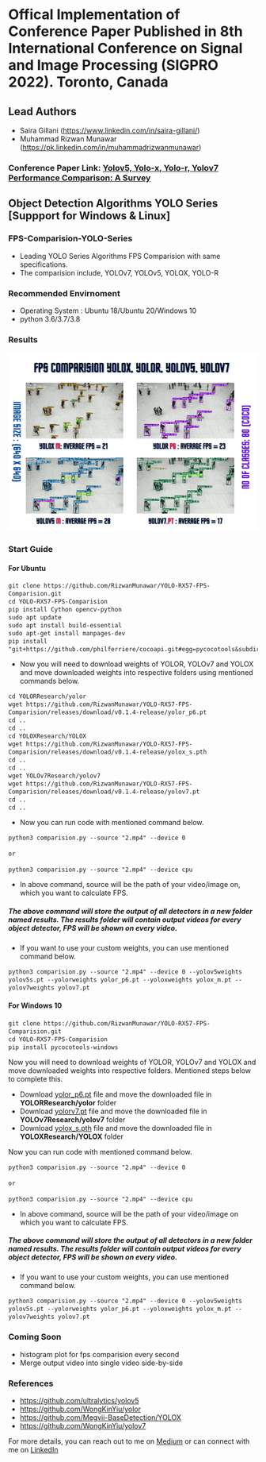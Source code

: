 # Offical Implementation of Conference Paper Published in 8th International Conference on Signal and Image Processing (SIGPRO 2022). Toronto, Canada
## Lead Authors
- Saira Gillani (https://www.linkedin.com/in/saira-gillani/)
- Muhammad Rizwan Munawar (https://pk.linkedin.com/in/muhammadrizwanmunawar)

### Conference Paper Link: <a href="https://aircconline.com/csit/papers/vol12/csit121602.pdf">Yolov5, Yolo-x, Yolo-r, Yolov7 Performance Comparison: A Survey</a>
## Object Detection Algorithms YOLO Series [Suppport for Windows & Linux]


### FPS-Comparision-YOLO-Series

- Leading YOLO Series Algorithms FPS Comparision with same specifications.
- The comparision include, YOLOv7, YOLOv5, YOLOX, YOLO-R


### Recommended Envirnoment
- Operating System : Ubuntu 18/Ubuntu 20/Windows 10
- python 3.6/3.7/3.8

### Results
<img src= "/assets/results.png" style ="width:640px;height:360px;">

### Start Guide

#### For Ubuntu
```
git clone https://github.com/RizwanMunawar/YOLO-RX57-FPS-Comparision.git
cd YOLO-RX57-FPS-Comparision
pip install Cython opencv-python
sudo apt update
sudo apt install build-essential
sudo apt-get install manpages-dev
pip install "git+https://github.com/philferriere/cocoapi.git#egg=pycocotools&subdirectory=PythonAPI"
```
- Now you will need to download weights of YOLOR, YOLOv7 and YOLOX and move downloaded weights into respective folders using mentioned commands below.
```
cd YOLORResearch/yolor
wget https://github.com/RizwanMunawar/YOLO-RX57-FPS-Comparision/releases/download/v0.1.4-release/yolor_p6.pt
cd ..
cd ..
cd YOLOXResearch/YOLOX
wget https://github.com/RizwanMunawar/YOLO-RX57-FPS-Comparision/releases/download/v0.1.4-release/yolox_s.pth
cd ..
cd ..
wget YOLOv7Research/yolov7
wget https://github.com/RizwanMunawar/YOLO-RX57-FPS-Comparision/releases/download/v0.1.4-release/yolov7.pt
cd ..
cd ..
```
- Now you can run code with mentioned command below.
```
python3 comparision.py --source "2.mp4" --device 0

or

python3 comparision.py --source "2.mp4" --device cpu
```
- In above command, source will be the path of your video/image on, which you want to calculate FPS. 
##### The above command will store the output of all detectors in a new folder named results. The results folder will contain output videos for every object detector, FPS will be shown on every video.

- If you want to use your custom weights, you can use mentioned command below.
```
python3 comparision.py --source "2.mp4" --device 0 --yolov5weights yolov5s.pt --yolorweights yolor_p6.pt --yoloxweights yolox_m.pt --yolov7weights yolov7.pt
```

#### For Windows 10
```
git clone https://github.com/RizwanMunawar/YOLO-RX57-FPS-Comparision.git
cd YOLO-RX57-FPS-Comparision
pip install pycocotools-windows
```

Now you will need to download weights of YOLOR, YOLOv7 and YOLOX and move downloaded weights into respective folders. Mentioned steps below to complete this.
- Download [yolor_p6.pt](https://github.com/RizwanMunawar/YOLO-RX57-FPS-Comparision/releases/download/v0.1.4-release/yolor_p6.pt) file and move the downloaded file in <b>YOLORResearch/yolor</b> folder
- Download [yolorv7.pt](https://github.com/RizwanMunawar/YOLO-RX57-FPS-Comparision/releases/download/v0.1.4-release/yolov7.pt) file and move the downloaded file in <b>YOLOv7Research/yolov7</b> folder
- Download [yolox_s.pth](https://github.com/RizwanMunawar/YOLO-RX57-FPS-Comparision/releases/download/v0.1.4-release/yolox_s.pth) file and move the downloaded file in <b>YOLOXResearch/YOLOX</b> folder

Now you can run code with mentioned command below.
```
python3 comparision.py --source "2.mp4" --device 0

or

python3 comparision.py --source "2.mp4" --device cpu
```
- In above command, source will be the path of your video/image on which you want to calculate FPS. 
##### The above command will store the output of all detectors in a new folder named results. The results folder will contain output videos for every object detector, FPS will be shown on every video.

- If you want to use your custom weights, you can use mentioned command below.
```
python3 comparision.py --source "2.mp4" --device 0 --yolov5weights yolov5s.pt --yolorweights yolor_p6.pt --yoloxweights yolox_m.pt --yolov7weights yolov7.pt
```

### Coming Soon
- histogram plot for fps comparision every second
- Merge output video into single video side-by-side

### References
- https://github.com/ultralytics/yolov5
- https://github.com/WongKinYiu/yolor
- https://github.com/Megvii-BaseDetection/YOLOX
- https://github.com/WongKinYiu/yolov7

For more details, you can reach out to me on [Medium](https://chr043416.medium.com/) or can connect with me on [LinkedIn](https://www.linkedin.com/in/muhammadrizwanmunawar/)
